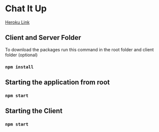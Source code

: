 # Chat It Up

[Heroku Link](https://egillani-chatitup.herokuapp.com/)

## Client and Server Folder 
To download the packages run this command in the root folder and client folder (optional)
### `npm install`

## Starting the application from root 

### `npm start`
## Starting the Client 
### `npm start`

